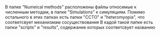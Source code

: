 В папке "Numeical methods" расположены файлы относимые к численным методам, в папке "Simulations" к симуляциям. 
Помимо остального в этих папках есть папки "CCTO" и "heteromyopia", что соответсвует механизмам сосуществования
В кадой такой папке есть папки "scripts" и "results", содержание которых соответсвует названию

